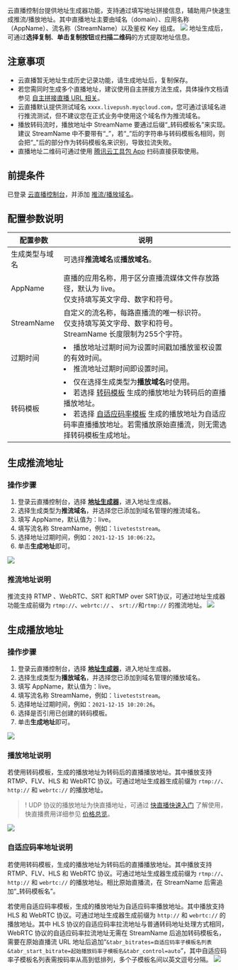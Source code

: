 云直播控制台提供地址生成器功能，支持通过填写地址拼接信息，辅助用户快速生成推流/播放地址。其中直播地址主要由域名（domain）、应用名称（AppName）、流名称（StreamName）以及鉴权 Key 组成。
![](https://main.qcloudimg.com/raw/891a0d8db4d94cd92498d0d0d3944ade.png)
地址生成后，可通过**选择复制**、**单击复制按钮**或**扫描二维码**的方式提取地址信息。


## 注意事项
- 云直播暂无地址生成历史记录功能，请生成地址后，复制保存。
- 若您需同时生成多个直播地址，建议使用自主拼接方法生成，具体操作文档请参见 [自主拼接直播 URL 相关](https://cloud.tencent.com/document/product/267/32720)。
- 云直播默认提供测试域名 `xxxx.livepush.myqcloud.com`，您可通过该域名进行推流测试，但不建议您在正式业务中使用这个域名作为推流域名。
- 播放转码流时，播放地址中 StreamName 要通过后缀“\_转码模板名”来实现。建议 StreamName 中不要带有“\_”，若“\_”后的字符串与转码模板名相同，则会把“\_"后的部分作为转码模板名来识别，导致拉流失败。
- 直播地址二维码可通过使用 [腾讯云工具包 App](https://cloud.tencent.com/document/product/454/6555#rtmpdemo) 扫码直接获取使用。


##  前提条件
已登录 [云直播控制台](https://console.cloud.tencent.com/live/livestat)，并添加 [推流/播放域名](https://cloud.tencent.com/document/product/267/20381)。

## 配置参数说明

<table>
<thead><tr><th>配置参数</th><th>说明</th></tr></thead>
<tbody><tr>
<td>生成类型与域名</td>
<td>可选择<strong>推流域名</strong>或<strong>播放域名</strong>。</td>
</tr><tr><td>AppName</td>
<td>直播的应用名称，用于区分直播流媒体文件存放路径，默认为 live。<br>仅支持填写英文字母、数字和符号。</td>
</tr><tr><td>StreamName</td>
<td>自定义的流名称，每路直播流的唯一标识符。<br>仅支持填写英文字母、数字和符号。<br>StreamName 长度限制为255个字符。</td>
</tr><tr><td>过期时间</td>
<td><li>播放地址过期时间为设置时间戳加播放鉴权设置的有效时间。<li>推流地址过期时间即设置时间。</td>
</tr><tr><td>转码模板</td>
<td><li>仅在选择生成类型为<strong>播放域名</strong>时使用。<li>若选择 <a href="https://cloud.tencent.com/document/product/267/20385">转码模板</a> 生成的播放地址为转码后的直播播放地址。<li>若选择 <a href="https://cloud.tencent.com/document/product/267/78369">自适应码率模板</a> 生成的播放地址为自适应码率直播播放地址。若需播放原始直播流，则无需选择转码模板生成地址。</td>
</tr>
</tbody></table>

[](id:push)

## 生成推流地址
### 操作步骤
1. 登录云直播控制台，选择 [**地址生成器**](https://console.cloud.tencent.com/live/addrgenerator/addrgenerator)，进入地址生成器。
2. 选择生成类型为**推流域名**，并选择您已添加到域名管理的推流域名。
3. 填写 AppName，默认值为：live。
4. 填写流名称 StreamName，例如：`liveteststream`。
5. 选择地址过期时间，例如：`2021-12-15 10:06:22`。
6. 单击**生成地址**即可。

![](https://qcloudimg.tencent-cloud.cn/raw/fc64b7f46c7735fc508f89022a04679b.png)

[](id:pushurl)
### 推流地址说明
推流支持 RTMP 、WebRTC、SRT 和RTMP over SRT协议，可通过地址生成器功能生成前缀为 `rtmp://`、`webrtc://` 、 `srt://`和`rtmp://` 的推流地址。
![](https://qcloudimg.tencent-cloud.cn/raw/46a0ca8c7f93e9f05f2437c72b1c0095.png)


[](id:play)
## 生成播放地址
### 操作步骤
1. 登录云直播控制台，选择 [**地址生成器**](https://console.cloud.tencent.com/live/addrgenerator/addrgenerator)，进入地址生成器。
2. 选择生成类型为**播放域名**，并选择您已添加到域名管理的播放域名。
3. 填写 AppName，默认值为：live。
4. 填写流名称 StreamName，例如：`liveteststream`。
5. 选择地址过期时间，例如：`2021-12-15 10:20:26`。
6. 选择是否引用已创建的转码模板。
6. 单击**生成地址**即可。

![](https://qcloudimg.tencent-cloud.cn/raw/6eee9689a2e230ca988668cac23c517b.png)

[](id:playurl)
### 播放地址说明
若使用转码模板，生成的播放地址为转码后的直播播放地址。其中播放支持 RTMP、FLV、HLS 和 WebRTC 协议。可通过地址生成器生成前缀为 `rtmp://`、`http://` 和 `webrtc://` 的播放地址。
>! UDP 协议的播放地址为快直播地址，可通过 [快直播快速入门](https://cloud.tencent.com/document/product/267/41870) 了解使用，快直播费用详细参见 [价格总览](https://cloud.tencent.com/document/product/267/52662)。

![](https://qcloudimg.tencent-cloud.cn/raw/afc4c3d224b0d4dbabe36097c090dd82.png)

### 自适应码率地址说明
若使用转码模板，生成的播放地址为转码后的直播播放地址。其中播放支持 RTMP、FLV、HLS 和 WebRTC 协议。可通过地址生成器生成前缀为 `rtmp://`、`http://` 和 `webrtc://` 的播放地址。相比原始直播流，在 StreamName 后需追加“\_转码模板名”。

若使用自适应码率模板，生成的播放地址为自适应码率播放地址。其中播放支持 HLS 和 WebRTC 协议。可通过地址生成器生成前缀为 `http://` 和 `webrtc://` 的播放地址。其中 HLS 协议的自适应码率拉流地址与普通转码地址处理方式相同，WebRTC 协议的自适应码率拉流地址无需在 StreamName 后追加转码模板名，需要在原始直播流 URL 地址后追加“`&tabr_bitrates=自适应码率子模板名列表&tabr_start_bitrate=起始播放码率子模板名&tabr_control=auto`”，其中自适应码率子模板名列表需按码率从高到低排列，多个子模板名间以英文逗号分隔。
![](https://qcloudimg.tencent-cloud.cn/raw/608cfd88c67b025ebfd6c6c5e0172c96.png)
